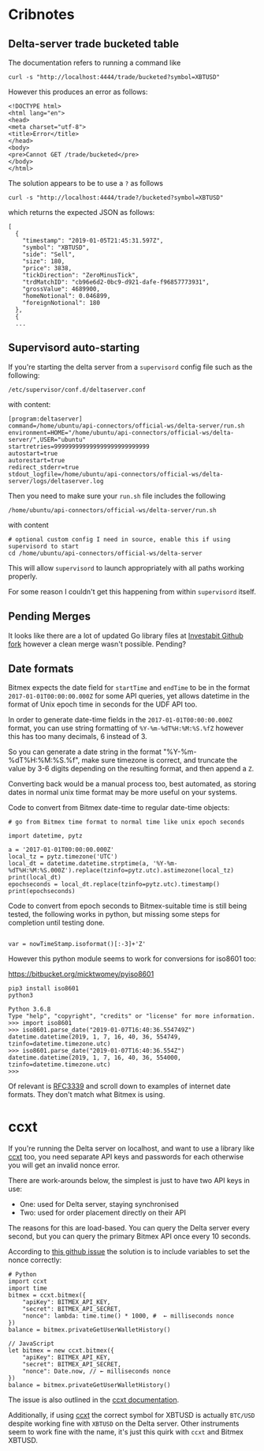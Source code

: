 # Cribnotes

## Delta-server trade bucketed table

The documentation refers to running a command like

```
curl -s "http://localhost:4444/trade/bucketed?symbol=XBTUSD"
```

However this produces an error as follows:

```
<!DOCTYPE html>
<html lang="en">
<head>
<meta charset="utf-8">
<title>Error</title>
</head>
<body>
<pre>Cannot GET /trade/bucketed</pre>
</body>
</html>
```

The solution appears to be to use a `?` as follows
```
curl -s "http://localhost:4444/trade?/bucketed?symbol=XBTUSD"
```

which returns the expected JSON as follows:
```
[
  {
    "timestamp": "2019-01-05T21:45:31.597Z",
    "symbol": "XBTUSD",
    "side": "Sell",
    "size": 180,
    "price": 3838,
    "tickDirection": "ZeroMinusTick",
    "trdMatchID": "cb96e6d2-0bc9-d921-dafe-f96857773931",
    "grossValue": 4689900,
    "homeNotional": 0.046899,
    "foreignNotional": 180
  },
  {
  ...
```

## Supervisord auto-starting
If you're starting the delta server from a `supervisord` config file such as the following:
```
/etc/supervisor/conf.d/deltaserver.conf 
```

with content:
```
[program:deltaserver]
command=/home/ubuntu/api-connectors/official-ws/delta-server/run.sh
environment=HOME="/home/ubuntu/api-connectors/official-ws/delta-server/",USER="ubuntu"
startretries=999999999999999999999999999
autostart=true
autorestart=true
redirect_stderr=true
stdout_logfile=/home/ubuntu/api-connectors/official-ws/delta-server/logs/deltaserver.log
```

Then you need to make sure your `run.sh` file includes the following

```
/home/ubuntu/api-connectors/official-ws/delta-server/run.sh
```

with content
```
# optional custom config I need in source, enable this if using supervisord to start
cd /home/ubuntu/api-connectors/official-ws/delta-server
```

This will allow `supervisord` to launch appropriately with all paths working properly.

For some reason I couldn't get this happening from within `supervisord` itself.


## Pending Merges

It looks like there are a lot of updated Go library files at [Investabit Github fork](https://github.com/Investabit/api-connectors) however a clean merge wasn't possible. Pending?

## Date formats

Bitmex expects the date field for `startTime` and `endTime` to be in the format `2017-01-01T00:00:00.000Z` for some API queries, yet allows datetime in the format of Unix epoch time in seconds for the UDF API too.

In order to generate date-time fields in the `2017-01-01T00:00:00.000Z` format, you can use string formatting of `%Y-%m-%dT%H:%M:%S.%fZ` however this has too many decimals, 6 instead of 3.

So you can generate a date string in the format "%Y-%m-%dT%H:%M:%S.%f", make sure timezone is correct, and truncate the value by 3-6 digits depending on the resulting format, and then append a `Z`.

Converting back would be a manual process too, best automated, as storing dates in normal unix time format may be more useful on your systems.

Code to convert from Bitmex date-time to regular date-time objects:

```
# go from Bitmex time format to normal time like unix epoch seconds

import datetime, pytz

a = '2017-01-01T00:00:00.000Z'
local_tz = pytz.timezone('UTC')
local_dt = datetime.datetime.strptime(a, '%Y-%m-%dT%H:%M:%S.000Z').replace(tzinfo=pytz.utc).astimezone(local_tz)
print(local_dt)
epochseconds = local_dt.replace(tzinfo=pytz.utc).timestamp()
print(epochseconds)
```

Code to convert from epoch seconds to Bitmex-suitable time is still being tested, the following works in python, but missing some steps for completion until testing done.

```

var = nowTimeStamp.isoformat()[:-3]+'Z'
```

However this python module seems to work for conversions for iso8601 too:

https://bitbucket.org/micktwomey/pyiso8601

```
pip3 install iso8601
python3

Python 3.6.8 
Type "help", "copyright", "credits" or "license" for more information.
>>> import iso8601
>>> iso8601.parse_date("2019-01-07T16:40:36.554749Z")
datetime.datetime(2019, 1, 7, 16, 40, 36, 554749, tzinfo=datetime.timezone.utc)
>>> iso8601.parse_date("2019-01-07T16:40:36.554Z")
datetime.datetime(2019, 1, 7, 16, 40, 36, 554000, tzinfo=datetime.timezone.utc)
>>> 
```

Of relevant is [RFC3339](https://tools.ietf.org/html/rfc3339) and scroll down to examples of internet date formats. They don't match what Bitmex is using.

# ccxt
If you're running the Delta server on localhost, and want to use a library like [ccxt](https://github.com/ccxt/ccxt) too, you need separate API keys and passwords for each otherwise you will get an invalid nonce error.

There are work-arounds below, the simplest is just to have two API keys in use:
* One: used for Delta server, staying synchronised
* Two: used for order placement directly on their API

The reasons for this are load-based. You can query the Delta server every second, but you can query the primary Bitmex API once every 10 seconds.

According to [this github issue](https://github.com/ccxt/ccxt/issues/147#issuecomment-324355752) the solution is to include variables to set the nonce correctly:

```
# Python
import ccxt
import time
bitmex = ccxt.bitmex({
    "apiKey": BITMEX_API_KEY,
    "secret": BITMEX_API_SECRET,
    "nonce": lambda: time.time() * 1000, #  ← milliseconds nonce
})
balance = bitmex.privateGetUserWalletHistory()
```

```
// JavaScript
let bitmex = new ccxt.bitmex({
    "apiKey": BITMEX_API_KEY,
    "secret": BITMEX_API_SECRET,
    "nonce": Date.now, // ← milliseconds nonce
})
balance = bitmex.privateGetUserWalletHistory()
```

The issue is also outlined in the [ccxt documentation](https://github.com/ccxt/ccxt/wiki/Manual#overriding-the-nonce).

Additionally, if using [ccxt](https://github.com/ccxt/ccxt/) the correct symbol for XBTUSD is actually `BTC/USD` despite working fine with `XBTUSD` on the Delta server. Other instruments seem to work fine with the name, it's just this quirk with `ccxt` and Bitmex XBTUSD.
